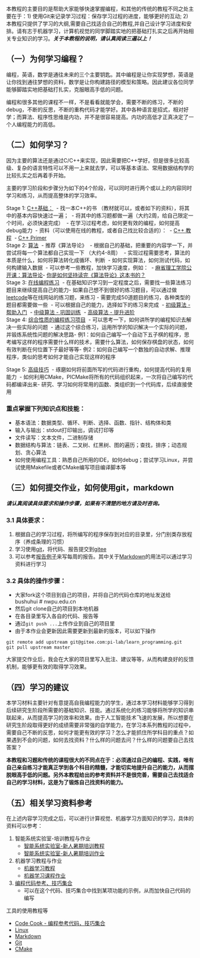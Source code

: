 本教程的主要目的是帮助大家能够快速掌握编程，和其他的传统的教程不同之处主要在于：1) 使用Git来记录学习过程：保存学习过程的进度，能够更好的互动; 2) 本教程只提供了学习的大纲,需要自己找适合自己的教程,并自己设计学习进度和安排。请有志于机器学习，计算机视觉的同学脚踏实地的把基础打扎实之后再开始相关专业知识的学习。***关于本教程的说明，请认真阅读三遍以上！*** 



## （一）为何学习编程？


编程，英语，数学是通往未来的三个主要钥匙。其中编程是让你实现梦想，英语是让你找到通往梦想的资料，数学是让你构建路径的模型和策略。因此建议各位同学能够脚踏实地把基础打扎实，克服眼高手低的问题。


编程和很多其他的课程不一样，不是看看就能学会，需要不断的练习，不断的debug，不断的反思，不断的重构代码才能学好。其中各种语言是招式，相对好学；而算法、程序性思维是内功，并不是很容易提高。内功的高低才正真决定了一个人编程能力的高低。



## （二）如何学习？

因为主要的算法还是通过C/C++来实现，因此需要把C++学好。但是很多比较高级、复杂的语言特性可以不用一上来就去学，可以等基本语法、常用数据结构学的比较扎实之后再着手开始。

主要的学习阶段和步骤分为如下的4个阶段，可以同时进行两个或以上的内容同时学习和练习，从而提高整体的学习效率。


Stage 1: [C++基础：](1_c++)
​	- 找一本C++的书 （教材就可以，或者如下的资料），将其中的基本内容快速过一遍；
​	- 将其中的练习题都做一遍（大约2周，给自己限定一个时间，必须快速完成）
​	- 在学习过程考虑，如何更有效的编程，如何提高debug能力
​	- 资料（可以使用在线的教程，或者自己找比较合适的）：
​		- [C++ 教程](http://www.runoob.com/cplusplus/cpp-tutorial.html) 
​		- [C++ Primer](https://www.zhihu.com/question/32087709)
​		
Stage 2: [算法](2_datastructure_algorithm)
​    - 推荐《算法导论》
​    - 根据自己的基础，把重要的内容学一下，并尝试将每一个算法都自己实现一下 （大约4-8周）
​    - 实现过程需要思考，算法的本质是什么，如何将算法转化成循环、判断
​    - 如何实现算法，如何测试代码，如何构建输入数据
​    - 可以参考一些教程，加快学习速度，例如：
​         - [麻省理工学院公开课：算法导论](http://open.163.com/special/opencourse/algorithms.html)
​         - [你是如何坚持读完《算法导论》这本书的？](https://www.zhihu.com/question/27744730)
​         
Stage 3: [在线编程练习](3_code_practice)
​    - 在基础知识学习到一定程度之后，需要找一些算法练习题目来继续提高自己的能力
​    - 如果自己想不到很好的练习题目，可以通过做[leetcode](https://leetcode-cn.com/)等在线网站的练习题，来练习
​    - 需要完成50道题目的练习，各种类型的题目都需要做一些
​    - 可以根据自己的能力，选择如下的练习来完成
​    	- [初级算法 - 帮助入门](https://leetcode-cn.com/explore/interview/card/top-interview-questions-easy/)
​    	- [中级算法 - 巩固训练](https://leetcode-cn.com/explore/interview/card/top-interview-questions-medium/)
​    	- [高级算法 - 提升进阶](https://leetcode-cn.com/explore/interview/card/top-interview-questions-hard/)
​    	
Stage 4: [综合性质的编程练习项目](4_projects)
​	- 可以思考一下，如何讲所学的编程知识去解决一些实际的问题
​	- 通过这个综合练习，运用所学的知识解决一个实际的问题，并锻炼系统性问题的解决思路
​	- 例1：如何自己编写一个自动下五子棋的程序，思考编写这样的程序需要什么样的技术，需要什么算法，如何保存棋盘的状态，如何有效判断在何位置下子最好等等
​	- 例2：如何自己编写一个数独的自动求解、推理程序，类似的思考如何才能自己实现这样的程序

Stage 5: [高级技巧](5_advanced)
​    - 琢磨如何将前面所写的代码进行重构，如何提高代码的复用能力
​    - 如何利用CMake，PICMake将所有的代码组织起来，一次将自己编写的代码都编译出来
​    - 研究、学习如何将常用的函数、类组织到一个代码库，后续直接使用



### 重点掌握下列知识点和技能：

* 基本语法：数据类型、循环、判断、选择、函数、指针、结构体和类
* 输入与输出：stdout打印输出，调试打印等
* 文件读写：文本文件，二进制存储
* 数据结构与算法：链表、二叉树、红黑树、图的遍历；查找，排序；动态规划、贪心算法
* 如何使用编程工具：熟悉自己所用的IDE，如何debug；尝试学习Linux，并尝试使用Makefile或者CMake编写项目编译脚本等




## （三）如何提交作业，如何使用git，markdown

***请认真阅读具体要求和操作步骤，如果有不清楚的地方请及时咨询。***


### 3.1 具体要求：

1. 根据自己的学习过程，将所编写的程序保存到对应的目录里，分门别类存放程序（养成条理的习惯）
2. 学习使用[git](6_tools/git)，将代码、报告提交到[gitee](https://gitee.com)
3. 可以参考[报告例子](report/20190304_report_demo.md)来写每周的报告。其中关于[Markdown](6_tools/markdown)的用法可以通过学习资料进行学习

### 3.2 具体的操作步骤：

* 大家fork这个项目到自己的项目，并将自己的代码仓库的地址发送给 bushuhui # nwpu.edu.cn
* 然后git clone自己的项目到本地机器
* 在各目录里写入各自的代码、报告等
* 通过`git push ...`上传作业到自己的项目里
* 由于本作业会更新因此需要更新到最新的版本，可以如下操作
```
git remote add upstream git@gitee.com:pi-lab/learn_programming.git
git pull upstream master
```

大家提交作业后，我会在大家的项目里写入批注、建议等等，从而构建良好的反馈机制，能够更有效的取得学习效果。



## （四）学习的建议

本学习材料主要针对有意提高自我编程能力的学生，通过本学习材料能够学习得到后续研究生阶段所需要的基础知识、技能。通过系统化的练习能够将所学的知识串联起来，从而提高学习的效率和效果。由于人工智能技术飞速的发展，所以想要在研究生阶段取得更好的成绩需要非常强的自学能力，在学习本系列教程的过程中，需要自己不断的反思，如何才能更有效的学习？怎么才能抓住所学科目的重点？如果遇到不会的问题，如何去找资料？什么样的问题去问？什么样的问题要自己去找答案？

**本教程和习题和传统的课程很大的不同点在于：必须通过自己的编程、实践，唯有自己亲自练习才能真正学到各个科目的精髓，才能切实地提升自己的能力，从而摆脱眼高手低的问题。另外本教程给出的参考资料并不是很完善，需要自己去找适合自己的学习材料，这是为了锻炼自己找资料的能力。**



## （五）相关学习资料参考

在上述内容学习完成之后，可以进行计算视觉、机器学习方面知识的学习，具体的资料可以参考：
1. 智能系统实验室-培训教程与作业
    - [智能系统实验室-新人暑期培训教程](https://gitee.com/pi-lab/SummerCamp)
    - [智能系统实验室-新人暑期培训作业](https://gitee.com/pi-lab/SummerCampHomework)
2. 机器学习教程与作业
    - [机器学习教程](https://gitee.com/pi-lab/machinelearning_notebook)
    - [机器学习课程作业](https://gitee.com/pi-lab/machinelearning_homework)
3. [编程代码参考、技巧集合](https://gitee.com/pi-lab/code_cook)
    - 可以在这个代码、技巧集合中找到某项功能的示例，从而加快自己代码的编写


工具的使用教程等
* [Code Cook - 编程参考代码，技巧集合](https://gitee.com/pi-lab/code_cook)
* [Linux](6_tools/linux)
* [Markdown](6_tools/markdown)
* [Git](6_tools/git)
* [CMake](6_tools/cmake)
